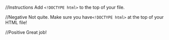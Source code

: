 //Instructions
Add `<!DOCTYPE html>` to the top of your file.

//Negative
Not quite. Make sure you have`<!DOCTYPE html>` at the top of your HTML file!

//Positive
Great job!
